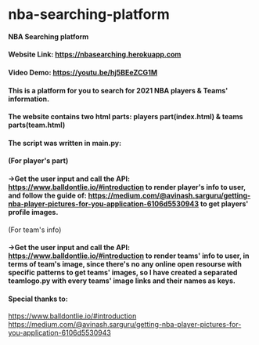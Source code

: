 # nba-searching-platform
#### NBA Searching platform
#### Website Link: https://nbasearching.herokuapp.com
#### Video Demo: https://youtu.be/hj5BEeZCG1M

#### This is a platform for you to search for 2021 NBA players & Teams' information.

#### The website contains two html parts: players part(index.html) & teams parts(team.html)
#### The script was written in main.py:
#### (For player's part)
#### ->Get the user input and call the API: https://www.balldontlie.io/#introduction to render player's info to user, and follow the guide of: https://medium.com/@avinash.sarguru/getting-nba-player-pictures-for-you-application-6106d5530943 to get players' profile images.

(For team's info)
#### ->Get the user input and call the API: https://www.balldontlie.io/#introduction to render teams' info to user, in terms of team's image, since there's no any online open resourse with specific patterns to get teams' images, so I have created a separated teamlogo.py with every teams' image links and their names as keys.

#### Special thanks to:
https://www.balldontlie.io/#introduction
https://medium.com/@avinash.sarguru/getting-nba-player-pictures-for-you-application-6106d5530943
